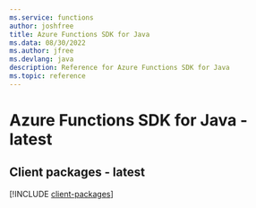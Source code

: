 ```yaml
---
ms.service: functions
author: joshfree
title: Azure Functions SDK for Java
ms.data: 08/30/2022
ms.author: jfree
ms.devlang: java
description: Reference for Azure Functions SDK for Java
ms.topic: reference
---
```

# Azure Functions SDK for Java - latest

## Client packages - latest
[!INCLUDE [client-packages](functions-client-index.md)]